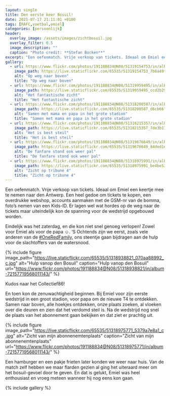 ```yaml
---
layout: single
title: Den eerste keer Bosuil!
date: 2021-07-17 21:11:01 +0100
tags: [RAFC,voetbal,emiel]
categories: [persoonlijk]
header:
  overlay_image: /assets/images/zichtbosuil.jpg
  overlay_filter: 0.5
  image_description: ""
  caption: "Photo credit: **Stefan Bocken**"
excerpt: "Een oefenmatch. Vrije verkoop van tickets. Ideaal om Emiel een keertje mee te nemen naar den Antwerp. Een heel gedoe om tickets te kopen, een overdrukke webshop, accounts aanmaken met de GSM-nr van de bomma, foto’s nemen van een Kids-ID."
gallery:
  - url: https://www.flickr.com/photos/191188834@N08/51319154753/in/album-72157719568011143/
    image_path: https://live.staticflickr.com/65535/51319154753_7b6a49fb98_c.jpg
    alt: "Op weg naar boven"
    title: "Op weg naar boven"
  - url: https://www.flickr.com/photos/191188834@N08/51319959495/in/album-72157719568011143/
    image_path: https://live.staticflickr.com/65535/51319959495_ccd2b2934f_c.jpg
    alt: "Het fantastische zicht"
    title: "Het fantastische zicht"
  - url: https://www.flickr.com/photos/191188834@N08/51318200587/in/album-72157719568011143/
    image_path: https://live.staticflickr.com/65535/51318200587_d6cb66f746_c.jpg
    alt: "Samen met mama en papa in het grote stadion"
    title: "Samen met mama en papa in het grote stadion"
  - url: https://www.flickr.com/photos/191188834@N08/51318215357/in/album-72157719568011143/
    image_path: https://live.staticflickr.com/65535/51318215357_7de3b11e75_c.jpg
    alt: "Het is best steil"
    title: "Het is best steil"
  - url: https://www.flickr.com/photos/191188834@N08/51319676649/in/album-72157719568011143/
    image_path: https://live.staticflickr.com/65535/51319676649_84ded1eff1_c.jpg
    alt: "De fanfare stond ook weer pal"
    title: "De fanfare stond ook weer pal"
  - url: https://www.flickr.com/photos/191188834@N08/51318975991/in/album-72157719568011143/
    image_path: https://live.staticflickr.com/65535/51318975991_be4be525f3_c.jpg
    alt: "Zicht op tribune 4"
    title: "Zicht op tribune 4"
---
```

Een oefenmatch. Vrije verkoop van tickets. Ideaal om Emiel een keertje mee te nemen naar den Antwerp. Een heel gedoe om tickets te kopen, een overdrukke webshop, accounts aanmaken met de GSM-nr van de bomma, foto’s nemen van een Kids-ID. Er lagen wel wat hordes op de weg naar de tickets maar uiteindelijk kon de spanning voor de wedstrijd opgebouwd worden.

Eindelijk was het zaterdag, en die kon niet snel genoeg verlopen! Zowel voor Emiel als voor de papa ☺️.
‘S Ochtends zijn we eerst, zoals vele anderen van de [#OneRedFamily](https://twitter.com/search?q=%23OneRedFamily&src=typed_query), ons steentje gaan bijdragen aan de hulp voor de slachtoffers van de watersnood.

{% include figure image_path="https://live.staticflickr.com/65535/51318938821_070aa88992_c.jpg" alt="Hulp vanop den Bosuil" caption="Hulp vanop den Bosuil" url="https://www.flickr.com/photos/191188834@N08/51318938821/in/album-72157719568011143/" %}

Kudos naar het Collectief86!

En toen kon de zenuwachtigheid beginnen. Bij Emiel voor zijn eerste wedstrijd in een groot stadion, voor papa om de nieuwe T4 te ontdekken.
Samen naar boven, alle hoekjes ontdekken, onze plaats zoeken, al vloeken over die deuren en zien dat het verdomd steil is. Na de wedstrijd nog snel de plaats van het abonnement gaan bekijken en dat ziet er prachtig uit. 

{% include figure image_path="https://live.staticflickr.com/65535/51318975771_5379a7e8a1_c.jpg" alt="Zicht van mijn abonnenemtenplaats" caption="Zicht van mijn abonnenemtenplaats" url="https://www.flickr.com/photos/191188834@N08/51318975771/in/album-72157719568011143/" %}

Een hamburger en een pakje frieten later konden we weer naar huis.
Van de match zelf hebben we maar flarden gezien al ging het uiteraard meer om het bosuil-gevoel door te geven. En dat is gelukt, Emiel was heel enthousiast en vroeg meteen wanneer hij nog eens kon gaan.

{% include gallery %}